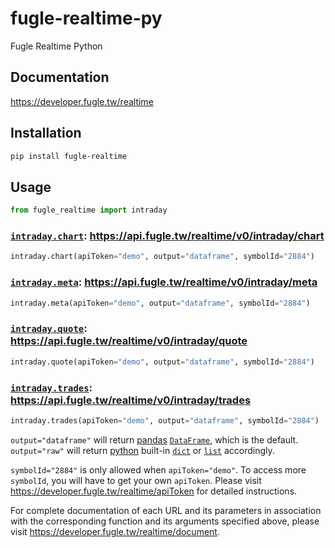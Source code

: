 # fugle-realtime-py

Fugle Realtime Python

## Documentation

https://developer.fugle.tw/realtime

## Installation

```sh
pip install fugle-realtime
```

## Usage

```py
from fugle_realtime import intraday
```

### [`intraday.chart`](https://developer.fugle.tw/realtime/document#/Intraday/get_intraday_chart): https://api.fugle.tw/realtime/v0/intraday/chart

```py
intraday.chart(apiToken="demo", output="dataframe", symbolId="2884")
```

### [`intraday.meta`](https://developer.fugle.tw/realtime/document#/Intraday/get_intraday_meta): https://api.fugle.tw/realtime/v0/intraday/meta

```py
intraday.meta(apiToken="demo", output="dataframe", symbolId="2884")
```

### [`intraday.quote`](https://developer.fugle.tw/realtime/document#/Intraday/get_intraday_quote): https://api.fugle.tw/realtime/v0/intraday/quote

```py
intraday.quote(apiToken="demo", output="dataframe", symbolId="2884")
```

### [`intraday.trades`](https://developer.fugle.tw/realtime/document#/Intraday/get_intraday_trades): https://api.fugle.tw/realtime/v0/intraday/trades

```py
intraday.trades(apiToken="demo", output="dataframe", symbolId="2884")
```

`output="dataframe"` will return [pandas](https://pandas.pydata.org/) [`DataFrame`](https://pandas.pydata.org/pandas-docs/stable/reference/frame.html), which is the default. `output="raw"` will return [python](https://www.python.org/) built-in [`dict`](https://docs.python.org/3/library/stdtypes.html#dict) or [`list`](https://docs.python.org/3/library/stdtypes.html#list) accordingly.

`symbolId="2884"` is only allowed when `apiToken="demo"`. To access more `symbolId`, you will have to get your own `apiToken`. Please visit https://developer.fugle.tw/realtime/apiToken for detailed instructions.

For complete documentation of each URL and its parameters in association with the corresponding function and its arguments specified above, please visit https://developer.fugle.tw/realtime/document.
